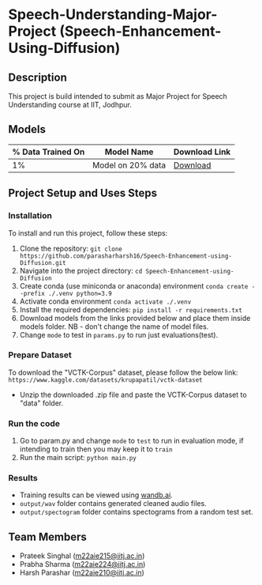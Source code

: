 # Speech-Understanding-Major-Project (Speech-Enhancement-Using-Diffusion)

## Description
This project is build intended to submit as Major Project for Speech Understanding course at IIT, Jodhpur. 

## Models

| % Data Trained On | Model Name        | Download Link                                            |
|-------------------|-------------------|----------------------------------------------------------|
| <span rowspan="4">1%</span> | Model on 20% data         | [Download](https://drive.google.com/file/d/1-xkDA620XwlOrHlciGdc2QwTVNSFgoDQ/view?usp=sharing)   |


## Project Setup and Uses Steps
### Installation
To install and run this project, follow these steps:

1. Clone the repository: ```git clone https://github.com/parasharharsh16/Speech-Enhancement-using-Diffusion.git```
2. Navigate into the project directory: ```cd Speech-Enhancement-using-Diffusion```
3. Create conda (use miniconda or anaconda) environment ```conda create --prefix ./.venv python=3.9```
4. Activate conda environment ```conda activate ./.venv```
3. Install the required dependencies: ```pip install -r requirements.txt```
4. Download models from the links provided below and place them inside models folder. NB - don't change the name of model files.
5. Change `mode` to test in `params.py` to run just evaluations(test).

### Prepare Dataset
To download the "VCTK-Corpus" dataset, please follow the below link:
`https://www.kaggle.com/datasets/krupapatil/vctk-dataset`

- Unzip the downloaded .zip file and paste the VCTK-Corpus dataset to "data" folder.

### Run the code
1. Go to param.py and change `mode` to  `test` to run in evaluation mode, if intending to train then you may keep it to `train`
2. Run the main script: `python main.py`

### Results
- Training results can be viewed using [wandb.ai](https://wandb.ai/m22aie/Speech%20Enhancement%20using%20Diffusion?nw=nwuserpscss).
- `output/wav` folder contains generated cleaned audio files.
- `output/spectogram` folder contains spectograms from a random test set. 

## Team Members

- Prateek Singhal (m22aie215@iitj.ac.in)
- Prabha Sharma (m22aie224@iitj.ac.in)
- Harsh Parashar (m22aie210@iitj.ac.in)
